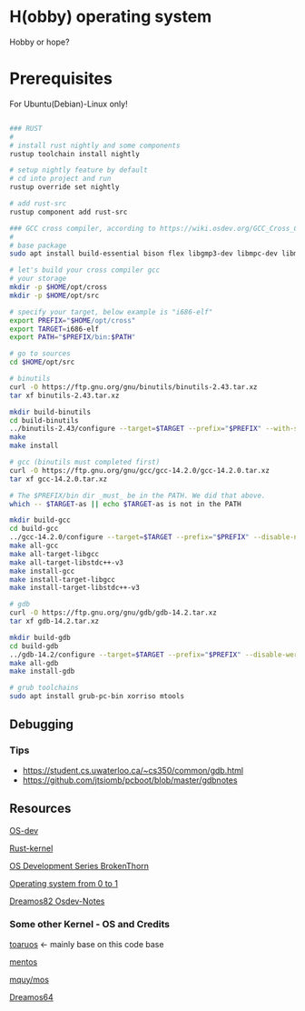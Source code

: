 # H(obby) operating system

Hobby or hope?

# Prerequisites

For Ubuntu(Debian)-Linux only!

```bash

### RUST
#
# install rust nightly and some components
rustup toolchain install nightly

# setup nightly feature by default
# cd into project and run
rustup override set nightly

# add rust-src
rustup component add rust-src

### GCC cross compiler, according to https://wiki.osdev.org/GCC_Cross_Compiler
#
# base package
sudo apt install build-essential bison flex libgmp3-dev libmpc-dev libmpfr-dev texinfo

# let's build your cross compiler gcc
# your storage
mkdir -p $HOME/opt/cross
mkdir -p $HOME/opt/src

# specify your target, below example is "i686-elf"
export PREFIX="$HOME/opt/cross"
export TARGET=i686-elf
export PATH="$PREFIX/bin:$PATH"

# go to sources
cd $HOME/opt/src

# binutils
curl -O https://ftp.gnu.org/gnu/binutils/binutils-2.43.tar.xz
tar xf binutils-2.43.tar.xz

mkdir build-binutils
cd build-binutils
../binutils-2.43/configure --target=$TARGET --prefix="$PREFIX" --with-sysroot --disable-nls --disable-werror
make
make install

# gcc (binutils must completed first)
curl -O https://ftp.gnu.org/gnu/gcc/gcc-14.2.0/gcc-14.2.0.tar.xz
tar xf gcc-14.2.0.tar.xz

# The $PREFIX/bin dir _must_ be in the PATH. We did that above.
which -- $TARGET-as || echo $TARGET-as is not in the PATH

mkdir build-gcc
cd build-gcc
../gcc-14.2.0/configure --target=$TARGET --prefix="$PREFIX" --disable-nls --enable-languages=c,c++ --without-headers --disable-hosted-libstdcxx
make all-gcc
make all-target-libgcc
make all-target-libstdc++-v3
make install-gcc
make install-target-libgcc
make install-target-libstdc++-v3

# gdb
curl -O https://ftp.gnu.org/gnu/gdb/gdb-14.2.tar.xz
tar xf gdb-14.2.tar.xz

mkdir build-gdb
cd build-gdb
../gdb-14.2/configure --target=$TARGET --prefix="$PREFIX" --disable-werror
make all-gdb
make install-gdb

# grub toolchains
sudo apt install grub-pc-bin xorriso mtools

```

## Debugging

### Tips

- https://student.cs.uwaterloo.ca/~cs350/common/gdb.html
- https://github.com/jtsiomb/pcboot/blob/master/gdbnotes


## Resources

[OS-dev](https://wiki.osdev.org/Creating_an_Operating_System)

[Rust-kernel](https://os.phil-opp.com)

[OS Development Series BrokenThorn](http://www.brokenthorn.com/Resources/OSDevIndex.html)

[Operating system from 0 to 1](https://github.com/tuhdo/os01)

[Dreamos82 Osdev-Notes](https://github.com/dreamos82/Osdev-Notes)

### Some other Kernel - OS and Credits

[toaruos](https://github.com/klange/toaruos) <- mainly base on this code base

[mentos](https://github.com/mentos-team/MentOS)

[mquy/mos](https://github.com/MQuy/mos)

[Dreamos64](https://github.com/dreamos82/Dreamos64)
